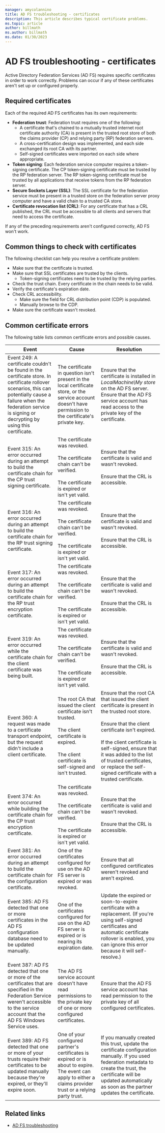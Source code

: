 ```yaml
---
manager: amycolannino
title: AD FS troubleshooting - certificates
description: This article describes typical certificate problems.
ms.topic: article
author: billmath
ms.author: billmath
ms.date: 01/30/2023
---
```


# AD FS troubleshooting - certificates

Active Directory Federation Services (AD FS) requires specific certificates in order to work correctly. Problems can occur if any of these certificates aren't set up or configured properly.

## Required certificates

Each of the required AD FS certificates has its own requirements:

- **Federation trust**: Federation trust requires one of the following:
  - A certificate that's chained to a mutually trusted internet root certificate authority (CA) is present in the trusted root store of both the claims provider (CP) and relying party (RP) federation servers.
  - A cross-certification design was implemented, and each side exchanged its root CA with its partner.
  - Self-signed certificates were imported on each side where appropriate.
- **Token signing**: Each federation service computer requires a token-signing certificate. The CP token-signing certificate must be trusted by the RP federation server. The RP token-signing certificate must be trusted by all applications that receive tokens from the RP federation server.
- **Secure Sockets Layer (SSL)**: The SSL certificate for the federation service must be present in a trusted store on the federation server proxy computer and have a valid chain to a trusted CA store.
- **Certificate revocation list (CRL)**: For any certificate that has a CRL published, the CRL must be accessible to all clients and servers that need to access the certificate.

If any of the preceding requirements aren't configured correctly, AD FS won't work.

## Common things to check with certificates

The following checklist can help you resolve a certificate problem:

- Make sure that the certificate is trusted.
- Make sure that SSL certificates are trusted by the clients.
  - Token-signing certificates need to be trusted by the relying parties.
- Check the trust chain. Every certificate in the chain needs to be valid.
- Verify the certificate's expiration date.
- Check CRL accessibility.
  - Make sure the field for CRL distribution point (CDP) is populated.
  - Manually browse to the CDP.
- Make sure the certificate wasn't revoked.

## Common certificate errors

The following table lists common certificate errors and possible causes.

|Event|Cause|Resolution
|-----|-----|-----|
|Event 249: A certificate couldn't be found in the certificate store. In certificate rollover scenarios, this can potentially cause a failure when the federation service is signing or decrypting by using this certificate.|The certificate in question isn't present in the local certificate store, or the service account doesn't have permission to the certificate's private key.|Ensure that the certificate is installed in *LocalMachine\My store* on the AD FS server. Ensure that the AD FS service account has read access to the private key of the certificate.|
|Event 315: An error occurred during an attempt to build the certificate chain for the CP trust signing certificate.|The certificate was revoked. </br></br>The certificate chain can't be verified. </br></br>The certificate is expired or isn't yet valid.|Ensure that the certificate is valid and wasn't revoked. </br></br>Ensure that the CRL is accessible.|
|Event 316: An error occurred during an attempt to build the certificate chain for the RP trust signing certificate.|The certificate was revoked. </br></br>The certificate chain can't be verified. </br></br>The certificate is expired or isn't yet valid.|Ensure that the certificate is valid and wasn't revoked. </br></br>Ensure that the CRL is accessible.|
|Event 317: An error occurred during an attempt to build the certificate chain for the RP trust encryption certificate.|The certificate was revoked. </br></br>The certificate chain can't be verified. </br></br>The certificate is expired or isn't yet valid.|Ensure that the certificate is valid and wasn't revoked. </br></br>Ensure that the CRL is accessible.|
|Event 319: An error occurred while the certificate chain for the client certificate was being built.|The certificate was revoked. </br></br>The certificate chain can't be verified. </br></br>The certificate is expired or isn't yet valid.|Ensure that the certificate is valid and wasn't revoked. </br></br>Ensure that the CRL is accessible.|
|Event 360: A request was made to a certificate transport endpoint, but the request didn't include a client certificate.|The root CA that issued the client certificate isn't trusted. </br></br>The client certificate is expired. </br></br>The client certificate is self-signed and isn't trusted.|Ensure that the root CA that issued the client certificate is present in the trusted root store. </br></br>Ensure that the client certificate isn't expired. </br></br>If the client certificate is self-signed, ensure that it was added to the list of trusted certificates, or replace the self-signed certificate with a trusted certificate.|
|Event 374: An error occurred while building the certificate chain for the CP trust encryption certificate.|The certificate was revoked. </br></br>The certificate chain can't be verified. </br></br>The certificate is expired or isn't yet valid.|Ensure that the certificate is valid and wasn't revoked. </br></br>Ensure that the CRL is accessible.|
|Event 381: An error occurred during an attempt to build the certificate chain for the configuration certificate.|One of the certificates configured for use on the AD FS server is expired or was revoked.|Ensure that all configured certificates weren't revoked and aren't expired.|
|Event 385: AD FS detected that one or more certificates in the AD FS configuration database need to be updated manually.|One of the certificates configured for use on the AD FS server is expired or is nearing its expiration date.|Update the expired or soon-to-expire certificate with a replacement. (If you're using self-signed certificates and automatic certificate rollover is enabled, you can ignore this error because it will self-resolve.)|
|Event 387: AD FS detected that one or more of the certificates that are specified in the Federation Service weren't accessible to the service account that the AD FS Windows Service uses.|The AD FS service account doesn't have read permissions to the private key of one or more configured certificates.|Ensure that the AD FS service account has read permission to the private key of all configured certificates.|
|Event 389: AD FS detected that one or more of your trusts require their certificates to be updated manually because they're expired, or they'll expire soon.|One of your configured partner's certificates is expired or is about to expire. The event can apply to either a claims provider trust or a relying party trust.|If you manually created this trust, update the certificate configuration manually. If you used federation metadata to create the trust, the certificate will be updated automatically as soon as the partner updates the certificate.|

## Related links

- [AD FS troubleshooting](ad-fs-tshoot-overview.md)
